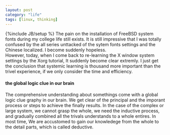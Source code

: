 ```yaml
---
layout: post
category: "life"
tags: [linux, thinking]
---
```

{%include JB/setup %}
The pain on the installation of FreeBSD system fonts during my college 
life still exists. It is still impressive that I was totally confused by 
the all series unttacked of the sytem fonts settings and the Chinese 
localized. I become suddenly hopeless.   
However, today, when I come back to re-learning the X window system 
settings by the Xorg tutorial, It suddenly become clear extremly. I just 
get the conclusion that systemic learning is thousand more important 
than the trivel experience, if we only consider the time and efficiency.  
#### the global logic clue in our brain ####  
The comprehensive understanding about somethings come with a global 
logic clue graphy in our brain. We get clear of the principal and the 
imporant process or steps to achieve the finally results. In the case of 
the complex or large system, we cannot grasp the whole, we need the 
inductive process, and gradually combined all the trivals understands 
to a whole entires.  In most time, We are accustomed to gain our 
knowledege from the whole to the detail parts, which is called 
deductive.  
